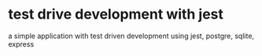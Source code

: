 # test drive development with jest

a simple application with test driven development using jest, postgre, sqlite, express